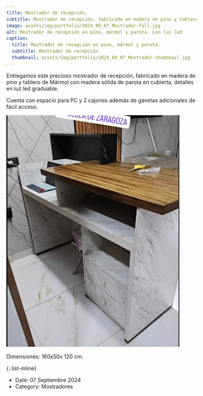 ```yaml
---
title: Mostrador de recepción,
subtitle: Mostrador de recepción, fabricado en madera de pino y tablero de Mármol con madera sólida de parota en cubierta.
image: assets/img/portfolio/2024_09_07_Mostrador-full.jpg
alt: Mostrador de recepción en pino, mármol y parota. Con luz led
caption:
  title: Mostrador de recepción en pino, mármol y parota.
  subtitle: Mostrador de recepción
  thumbnail: assets/img/portfolio/2024_09_07_Mostrador-thumbnail.jpg
---
```

Entregamos este precioso mostrador de recepción, fabricado en madera de pino y tablero de Mármol con madera sólida de parota en cubierta, detalles en luz led graduable.

Cuenta con espacio para PC y 2 cajones además de gavetas adicionales de fácil acceso.

![Mostrador vista detras](/assets/img/portfolio/2024_09_07_Mostrador-full_rear.jpg)

Dimensiones: 160x50x 120 cm.


{:.list-inline}
- Date: 07 Septiembre 2024
- Category: Mostradores

